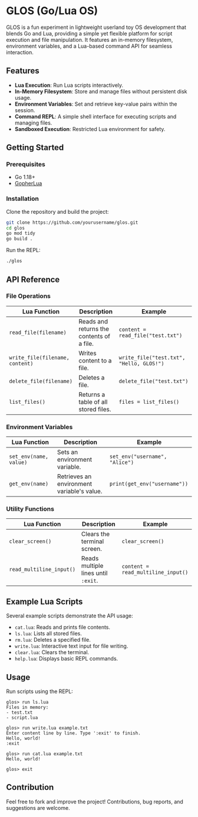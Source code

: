 # GLOS (Go/Lua OS)

GLOS is a fun experiment in lightweight userland toy OS development that blends Go and Lua, providing a simple yet flexible platform for script execution and file manipulation. It features an in-memory filesystem, environment variables, and a Lua-based command API for seamless interaction.

## Features

- **Lua Execution**: Run Lua scripts interactively.
- **In-Memory Filesystem**: Store and manage files without persistent disk usage.
- **Environment Variables**: Set and retrieve key-value pairs within the session.
- **Command REPL**: A simple shell interface for executing scripts and managing files.
- **Sandboxed Execution**: Restricted Lua environment for safety.

## Getting Started

### Prerequisites

- Go 1.18+
- [GopherLua](https://github.com/yuin/gopher-lua)

### Installation

Clone the repository and build the project:

```sh
git clone https://github.com/yourusername/glos.git
cd glos
go mod tidy
go build .
```

Run the REPL:

```sh
./glos
```

## API Reference

### File Operations

| Lua Function | Description | Example |
|-------------|-------------|---------|
| `read_file(filename)` | Reads and returns the contents of a file. | `content = read_file("test.txt")` |
| `write_file(filename, content)` | Writes content to a file. | `write_file("test.txt", "Hello, GLOS!")` |
| `delete_file(filename)` | Deletes a file. | `delete_file("test.txt")` |
| `list_files()` | Returns a table of all stored files. | `files = list_files()` |

### Environment Variables

| Lua Function | Description | Example |
|-------------|-------------|---------|
| `set_env(name, value)` | Sets an environment variable. | `set_env("username", "Alice")` |
| `get_env(name)` | Retrieves an environment variable's value. | `print(get_env("username"))` |

### Utility Functions

| Lua Function | Description | Example |
|-------------|-------------|---------|
| `clear_screen()` | Clears the terminal screen. | `clear_screen()` |
| `read_multiline_input()` | Reads multiple lines until `:exit`. | `content = read_multiline_input()` |

## Example Lua Scripts

Several example scripts demonstrate the API usage:

- `cat.lua`: Reads and prints file contents.
- `ls.lua`: Lists all stored files.
- `rm.lua`: Deletes a specified file.
- `write.lua`: Interactive text input for file writing.
- `clear.lua`: Clears the terminal.
- `help.lua`: Displays basic REPL commands.

## Usage

Run scripts using the REPL:

```
glos> run ls.lua
Files in memory:
- test.txt
- script.lua

glos> run write.lua example.txt
Enter content line by line. Type ':exit' to finish.
Hello, world!
:exit

glos> run cat.lua example.txt
Hello, world!

glos> exit
```

## Contribution

Feel free to fork and improve the project! Contributions, bug reports, and suggestions are welcome.
